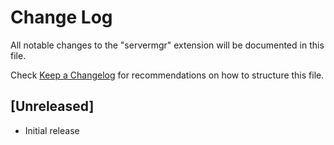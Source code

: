# Change Log

All notable changes to the "servermgr" extension will be documented in this file.

Check [Keep a Changelog](http://keepachangelog.com/) for recommendations on how to structure this file.

## [Unreleased]

- Initial release